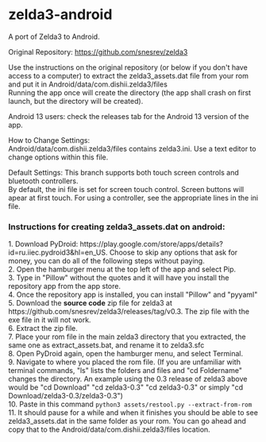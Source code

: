 # zelda3-android
A port of Zelda3 to Android. <br>

Original Repository: https://github.com/snesrev/zelda3 <br>

Use the instructions on the original repository (or below if you don't have access to a computer) to extract the zelda3_assets.dat file from your rom and put it in Android/data/com.dishii.zelda3/files <br>
Running the app once will create the directory (the app shall crash on first launch, but the directory will be created). <br>

Android 13 users: check the releases tab for the Android 13 version of the app. 


How to Change Settings: <br>
Android/data/com.dishii.zelda3/files contains zelda3.ini. Use a text editor to change options within this file. <br>

Default Settings:
This branch supports both touch screen controls and bluetooth controllers. <br>
By default, the ini file is set for screen touch control. Screen buttons will apear at first touch. For using a controller, see the appropriate lines in the ini file. <br>

<h3>Instructions for creating zelda3_assets.dat on android:</h3>
1. Download PyDroid: https://play.google.com/store/apps/details?id=ru.iiec.pydroid3&hl=en_US. Choose to skip any options that ask for money, you can do all of the following steps without paying.<br>
2. Open the hamburger menu at the top left of the app and select Pip.<br>
3. Type in "Pillow" without the quotes and it will have you install the repository app from the app store.<br>
4. Once the repository app is installed, you can install "Pillow" and "pyyaml" <br>
5. Download the <b>source code</b> zip file for zelda3 at https://github.com/snesrev/zelda3/releases/tag/v0.3. The zip file with the exe file in it will not work. <br>
6. Extract the zip file. <br>
7. Place your rom file in the main zelda3 directory that you extracted, the same one as extract_assets.bat, and rename it to zelda3.sfc <br>
8. Open PyDroid again, open the hamburger menu, and select Terminal.<br>
9. Navigate to where you placed the rom file. (If you are unfamiliar with terminal commands, "ls" lists the folders and files and "cd Foldername" changes the directory. An example using the 0.3 release of zelda3 above would be "cd Download" "cd zelda3-0.3" "cd zelda3-0.3" or simply "cd Download/zelda3-0.3/zelda3-0.3") <br> 
10. Paste in this command <code>python3 assets/restool.py --extract-from-rom</code> <br>
11. It should pause for a while and when it finishes you should be able to see zelda3_assets.dat in the same folder as your rom. You can go ahead and copy that to the Android/data/com.dishii.zelda3/files location. <br>

